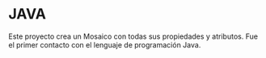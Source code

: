 # JAVA

Este proyecto crea un Mosaico con todas sus propiedades y atributos. Fue el primer contacto con el lenguaje de programación Java.
